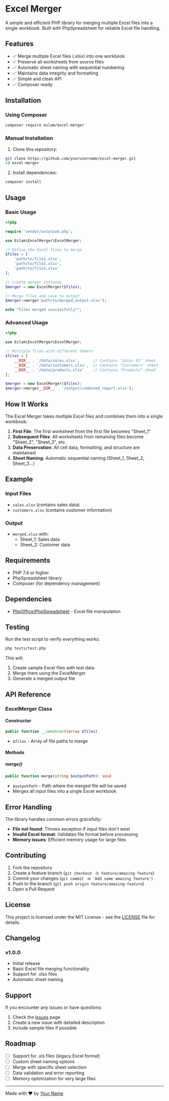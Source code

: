 # Excel Merger

A simple and efficient PHP library for merging multiple Excel files into a single workbook. Built with PhpSpreadsheet for reliable Excel file handling.

## Features

- ✅ Merge multiple Excel files (.xlsx) into one workbook
- ✅ Preserve all worksheets from source files
- ✅ Automatic sheet naming with sequential numbering
- ✅ Maintains data integrity and formatting
- ✅ Simple and clean API
- ✅ Composer ready

## Installation

### Using Composer

```bash
composer require eslam/excel-merger
```

### Manual Installation

1. Clone this repository:
```bash
git clone https://github.com/yourusername/excel-merger.git
cd excel-merger
```

2. Install dependencies:
```bash
composer install
```

## Usage

### Basic Usage

```php
<?php

require 'vendor/autoload.php';

use Eslam\ExcelMerger\ExcelMerger;

// Define the Excel files to merge
$files = [
    'path/to/file1.xlsx',
    'path/to/file2.xlsx',
    'path/to/file3.xlsx'
];

// Create merger instance
$merger = new ExcelMerger($files);

// Merge files and save to output
$merger->merge('path/to/merged_output.xlsx');

echo "Files merged successfully!";
```

### Advanced Usage

```php
<?php

use Eslam\ExcelMerger\ExcelMerger;

// Multiple files with different sheets
$files = [
    __DIR__ . '/data/sales.xlsx',      // Contains "Sales Q1" sheet
    __DIR__ . '/data/customers.xlsx',  // Contains "Customers" sheet  
    __DIR__ . '/data/products.xlsx'    // Contains "Products" sheet
];

$merger = new ExcelMerger($files);
$merger->merge(__DIR__ . '/output/combined_report.xlsx');
```

## How It Works

The Excel Merger takes multiple Excel files and combines them into a single workbook:

1. **First File**: The first worksheet from the first file becomes "Sheet_1"
2. **Subsequent Files**: All worksheets from remaining files become "Sheet_2", "Sheet_3", etc.
3. **Data Preservation**: All cell data, formatting, and structure are maintained
4. **Sheet Naming**: Automatic sequential naming (Sheet_1, Sheet_2, Sheet_3...)

## Example

### Input Files
- `sales.xlsx` (contains sales data)
- `customers.xlsx` (contains customer information)

### Output
- `merged.xlsx` with:
  - Sheet_1: Sales data
  - Sheet_2: Customer data

## Requirements

- PHP 7.4 or higher
- PhpSpreadsheet library
- Composer (for dependency management)

## Dependencies

- [PhpOffice/PhpSpreadsheet](https://github.com/PHPOffice/PhpSpreadsheet) - Excel file manipulation

## Testing

Run the test script to verify everything works:

```bash
php tests/test.php
```

This will:
1. Create sample Excel files with test data
2. Merge them using the ExcelMerger
3. Generate a merged output file

## API Reference

### ExcelMerger Class

#### Constructor
```php
public function __construct(array $files)
```
- `$files` - Array of file paths to merge

#### Methods

##### merge()
```php
public function merge(string $outputPath): void
```
- `$outputPath` - Path where the merged file will be saved
- Merges all input files into a single Excel workbook

## Error Handling

The library handles common errors gracefully:

- **File not found**: Throws exception if input files don't exist
- **Invalid Excel format**: Validates file format before processing
- **Memory issues**: Efficient memory usage for large files

## Contributing

1. Fork the repository
2. Create a feature branch (`git checkout -b feature/amazing-feature`)
3. Commit your changes (`git commit -m 'Add some amazing feature'`)
4. Push to the branch (`git push origin feature/amazing-feature`)
5. Open a Pull Request

## License

This project is licensed under the MIT License - see the [LICENSE](LICENSE) file for details.

## Changelog

### v1.0.0
- Initial release
- Basic Excel file merging functionality
- Support for .xlsx files
- Automatic sheet naming

## Support

If you encounter any issues or have questions:

1. Check the [Issues](https://github.com/yourusername/excel-merger/issues) page
2. Create a new issue with detailed description
3. Include sample files if possible

## Roadmap

- [ ] Support for .xls files (legacy Excel format)
- [ ] Custom sheet naming options
- [ ] Merge with specific sheet selection
- [ ] Data validation and error reporting
- [ ] Memory optimization for very large files

---

Made with ❤️ by [Your Name](https://github.com/yourusername)
